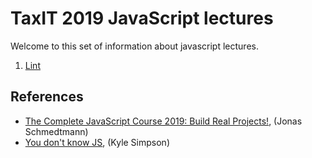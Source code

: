 # TaxIT 2019 JavaScript lectures

Welcome to this set of information about javascript lectures.

1. [Lint](lint/)

## References

- [The Complete JavaScript Course 2019: Build Real Projects!](https://www.udemy.com/the-complete-javascript-course/), (Jonas Schmedtmann)
- [You don't know JS](https://github.com/getify/You-Dont-Know-JS), (Kyle Simpson)
